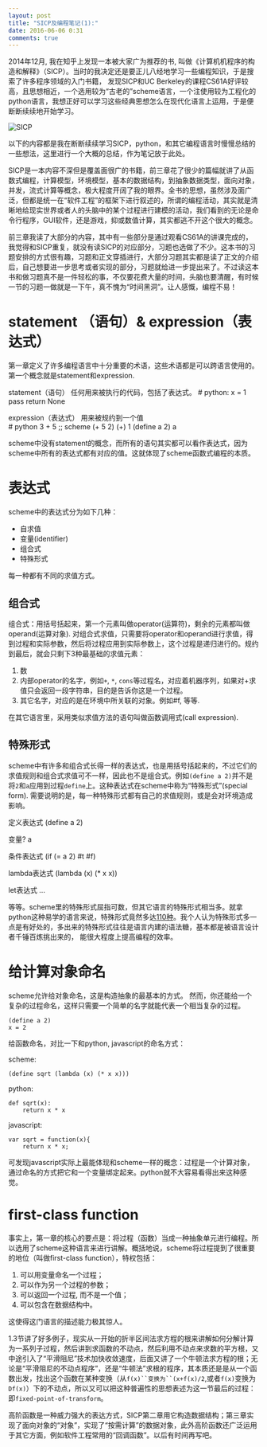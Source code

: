 ```yaml
---
layout: post
title: "SICP及编程笔记(1):"
date: 2016-06-06 0:31
comments: true
---
```



2014年12月, 我在知乎上发现一本被大家广为推荐的书, 叫做《计算机机程序的构造和解释》（SICP）。当时的我决定还是要正儿八经地学习一些编程知识，于是搜索了许多程序领域的入门书籍， 发现SICP和UC Berkeley的课程CS61A好评较高，且思想相近，一个选用较为“古老的”scheme语言，一个注使用较为工程化的python语言，我想正好可以学习这些经典思想怎么在现代化语言上运用，于是便断断续续地开始学习。  

![SICP](http://i.imgur.com/BkhAdpW.jpg)

以下的内容都是我在断断续续学习SICP，python，和其它编程语言时慢慢总结的一些想法，这里进行一个大概的总结，作为笔记放于此处。

SICP是一本内容不深但是覆盖面很广的书籍，前三章花了很少的篇幅就讲了从函数式编程，计算模型，环境模型，基本的数据结构，到抽象数据类型，面向对象，并发，流式计算等概念，极大程度开阔了我的眼界。全书的思想，虽然涉及面广泛，但都是统一在“软件工程”的框架下进行叙述的，所谓的编程活动，其实就是清晰地给现实世界或者人的头脑中的某个过程进行建模的活动，我们看到的无论是命令行程序，GUI软件，还是游戏，抑或数值计算，其实都逃不开这个很大的概念。

前三章我读了大部分的内容，其中有一些部分是通过观看CS61A的讲课完成的，我觉得和SICP重复，就没有读SICP的对应部分，习题也选做了不少。这本书的习题安排的方式很有趣，习题和正文穿插进行，大部分习题其实都是读了正文的介绍后，自己想要进一步思考或者实现的部分，习题就给进一步提出来了。不过读这本书和做习题真不是一件轻松的事，不仅要花费大量的时间，头脑也要清醒，有时候一节的习题一做就是一下午，真不愧为“时间黑洞”。让人感慨，编程不易！


# statement （语句）& expression（表达式）
第一章定义了许多编程语言中十分重要的术语，这些术语都是可以跨语言使用的。第一个概念就是statement和expression.

statement（语句）	任何用来被执行的代码，包括了表达式。
    # python:
    x = 1
    pass
    return None

expression（表达式）	用来被规约到一个值		
    # python
    3 + 5
    ;; scheme
    (+ 5 2)
    (+)
    1
    (define a 2)
    a

scheme中没有statement的概念，而所有的语句其实都可以看作表达式，因为scheme中所有的表达式都有对应的值。这就体现了scheme函数式编程的本质。

# 表达式

scheme中的表达式分为如下几种：
 - 自求值
 - 变量(identifier)
 - 组合式
 - 特殊形式

每一种都有不同的求值方式。

## 组合式

组合式：用括号括起来，第一个元素叫做operator(运算符)，剩余的元素都叫做operand(运算对象). 对组合式求值，只需要将operator和operand进行求值，得到过程和实际参数，然后将过程应用到实际参数上，这个过程是递归进行的。规约到最后，就会只剩下3种最基础的求值元素：

1. 数
2. 内部operator的名字，例如`+`, `*`, `cons`等过程名，对应着机器序列，如果对+求值只会返回一段字符串，目的是告诉你这是一个过程。
3. 其它名字，对应的是在环境中所关联的对象。例如#f, 等等.

在其它语言里，采用类似求值方法的语句叫做函数调用式(call expression).

## 特殊形式

scheme中有许多和组合式长得一样的表达式，也是用括号括起来的，不过它们的求值规则和组合式求值可不一样，因此也不是组合式。例如`(define a 2)`并不是将`2`和`a`应用到过程`define`上。这种表达式在scheme中称为“特殊形式”(special form). 需要说明的是，每一种特殊形式都有自己的求值规则，或是会对环境造成影响。

定义表达式
(define a 2)

变量?
a

条件表达式
(if (= a 2) #t #f)

lambda表达式
(lambda (x) (* x x))

let表达式
...

等等。scheme里的特殊形式屈指可数，但其它语言的特殊形式相当多。就拿python这种易学的语言来说，特殊形式竟然多达[110种](https://docs.python.org/3/reference/grammar.html)。我个人认为特殊形式多一点是有好处的，多出来的特殊形式往往是语言内建的语法糖，基本都是被语言设计者千锤百炼挑出来的， 能很大程度上提高编程的效率。

# 给计算对象命名

scheme允许给对象命名，这是构造抽象的最基本的方式。 然而，你还能给一个复杂的过程命名，这样只需要一个简单的名字就能代表一个相当复杂的过程。

    (define a 2)
    x = 2

给函数命名，对比一下和python, javascript的命名方式：

scheme:

    (define sqrt (lambda (x) (* x x)))

python:

    def sqrt(x):
    	return x * x

javascript:

    var sqrt = function(x){
    	return x * x;

可发现javascript实际上最能体现和scheme一样的概念：过程是一个计算对象，通过命名的方式把它和一个变量绑定起来。python就不大容易看得出来这种感觉。

# first-class function
 事实上，第一章的核心的要点是：将过程（函数）当成一种抽象单元进行编程。所以选用了scheme这种语言来进行讲解。概括地说，scheme将过程提到了很重要的地位（叫做first-class function），特权包括：

1. 可以用变量命名一个过程；
2. 可以作为另一个过程的参数；
3. 可以返回一个过程, 而不是一个值；
4. 可以包含在数据结构中。

这使得这门语言的描述能力极其惊人。

1.3节讲了好多例子，现实从一开始的折半区间法求方程的根来讲解如何分解计算为一系列子过程，然后讲到求函数的不动点，然后利用不动点来求数的平方根，又中途引入了“平滑阻尼”技术加快收敛速度，后面又讲了一个牛顿法求方程的根；无论是“平滑阻尼的不动点程序”，还是“牛顿法”求根的程序，其本质还是是从一个函数出发，找出这个函数在某种变换（从`f(x)``变换为``(x+f(x)/2`,或者`f(x)`变换为`Df(x)`）下的不动点，所以又可以把这种普遍性的思想表述为这一节最后的过程：即`fixed-point-of-transform`。

高阶函数是一种威力强大的表达方式，SICP第二章用它构造数据结构；第三章实现了面向对象的“对象”，实现了“按需计算”的数据对象，此外高阶函数还广泛运用于其它方面，例如软件工程常用的“回调函数”。以后有时间再写吧。
